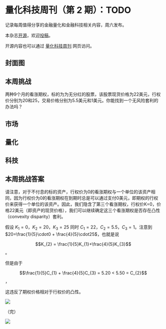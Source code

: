 # 量化科技周刊（第 2 期）：TODO

记录每周值得分享的金融量化和金融科技相关内容，周六发布。

本杂志[开源](https://github.com/Midtown-Innovation/quantech-weekly.git "开源地址")，欢迎[投稿](https://github.com/Midtown-Innovation/quantech-weekly/issues "投稿")。

开源内容也可以通过 [量化科技周刊](https://midtown.gitbook.io/quantech-weekly "量化科技周刊") 网页访问。

## 封面图

## 本周挑战

两种9个月的看涨期权，标的为为无分红的股票，该股票现货价格为22美元，行权价分别为20和25，交易价格分别为5.5美元和1美元。你能找到一个无风险套利的办法吗？

## 市场

## 量化

## 科技

## 本周挑战答案

请注意，对于不付息的标的资产，行权价为0的看涨期权与一个单位的该资产相同，因为行权价为0的看涨期权在到期时总是可以通过支付0美元，即期权的行权价来获得一个单位的该资产。因此，我们隐含了第三个看涨期权，行权价K=0，价格22美元（即资产的现货价格），我们可以继续确定这三个看涨期权是否存在凸性（convexity disparity）套利。

假设 $K_{1}=0$，$K_{2}=20$，$K_{3}=25$ 同时 $C_{1}=22$，$C_{2}=5.5$，$C_{3}=1$。注意到 $20=\frac{1}{5}\cdot0 + \frac{4}{5}\cdot25$，也就是说

$$K_{2} = \frac{1}{5}K_{1}+\frac{4}{5}K_{3}$$。

但是由于

$$\frac{1}{5}C_{1} + \frac{4}{5}C_{3} = 5.20 < 5.50 = C_{2}$$，

这违反了期权价格相对于行权价的凸性。

![](https://mirror.xyz/_next/image?url=https%3A%2F%2Fimages.mirror-media.xyz%2Fpublication-images%2FHQH2RwQ0QdDxD3n16EwC_.png&w=3840&q=75)


（完）

![](https://raw.githubusercontent.com/Midtown-Innovation/quantech-weekly/main/resource/wechat.png)


